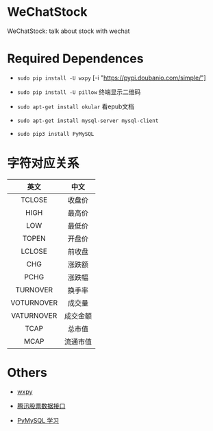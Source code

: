 # WeChatStock

WeChatStock: talk about stock with wechat


# Required Dependences

- `sudo pip install -U wxpy` [-i "https://pypi.doubanio.com/simple/"]

- `sudo pip install -U pillow` 终端显示二维码

- `sudo apt-get install okular` 看epub文档

- `sudo apt-get install mysql-server mysql-client`

- `sudo pip3 install PyMySQL`

# 字符对应关系

英文|中文
:----:|:--:
TCLOSE    |  收盘价
HIGH      |  最高价
LOW       |  最低价
TOPEN     |  开盘价
LCLOSE    |  前收盘
CHG       |  涨跌额
PCHG      |  涨跌幅
TURNOVER  |  换手率
VOTURNOVER|  成交量
VATURNOVER|  成交金额
TCAP      |  总市值
MCAP      |  流通市值

# Others

- [wxpy](https://wxpy.readthedocs.io/zh/latest/index.html)

- [腾迅股票数据接口](http://www.cnblogs.com/skating/p/6424342.html)

- [PyMySQL 学习](http://www.runoob.com/python3/python3-mysql.html)
